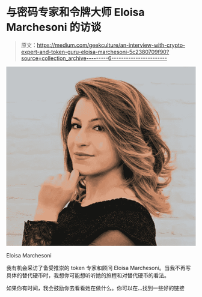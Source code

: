# 与密码专家和令牌大师 Eloisa Marchesoni 的访谈

> 原文：<https://medium.com/geekculture/an-interview-with-crypto-expert-and-token-guru-eloisa-marchesoni-5c2380709f90?source=collection_archive---------6----------------------->

![](img/4ad6239801afc0d11467d1f4d06641a1.png)

Eloisa Marchesoni

我有机会采访了备受推崇的 token 专家和顾问 Eloisa Marchesoni。当我不再写具体的替代硬币时，我想你可能想听听她的旅程和对替代硬币的看法。

如果你有时间，我会鼓励你去看看她在做什么。你可以在…找到一些好的链接